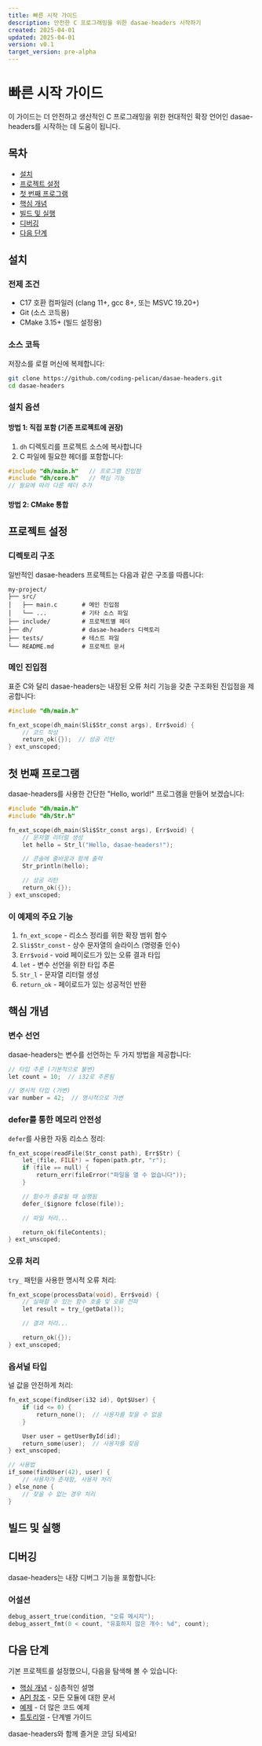 ```yaml
---
title: 빠른 시작 가이드
description: 안전한 C 프로그래밍을 위한 dasae-headers 시작하기
created: 2025-04-01
updated: 2025-04-01
version: v0.1
target_version: pre-alpha
---
```


# 빠른 시작 가이드

이 가이드는 더 안전하고 생산적인 C 프로그래밍을 위한 현대적인 확장 언어인 dasae-headers를 시작하는 데 도움이 됩니다.

## 목차

- [설치](#설치)
- [프로젝트 설정](#프로젝트-설정)
- [첫 번째 프로그램](#첫-번째-프로그램)
- [핵심 개념](#핵심-개념)
- [빌드 및 실행](#빌드-및-실행)
- [디버깅](#디버깅)
- [다음 단계](#다음-단계)

## 설치

### 전제 조건

- C17 호환 컴파일러 (clang 11+, gcc 8+, 또는 MSVC 19.20+)
- Git (소스 코득용)
- CMake 3.15+ (빌드 설정용)

### 소스 코득

저장소를 로컬 머신에 복제합니다:

```bash
git clone https://github.com/coding-pelican/dasae-headers.git
cd dasae-headers
```

### 설치 옵션

#### 방법 1: 직접 포함 (기존 프로젝트에 권장)

1. `dh` 디렉토리를 프로젝트 소스에 복사합니다
2. C 파일에 필요한 헤더를 포함합니다:

```c
#include "dh/main.h"   // 프로그램 진입점
#include "dh/core.h"   // 핵심 기능
// 필요에 따라 다른 헤더 추가
```

#### 방법 2: CMake 통합

<!-- 1. 저장소를 서브모듈로 추가:

```bash
git submodule add https://github.com/coding-pelican/dasae-headers.git external/dasae-headers
```

2. CMakeLists.txt 업데이트:

```cmake
add_subdirectory(external/dasae-headers)
target_link_libraries(your_target PRIVATE dasae-headers)
``` -->

## 프로젝트 설정

### 디렉토리 구조

일반적인 dasae-headers 프로젝트는 다음과 같은 구조를 따릅니다:

```
my-project/
├── src/
│   ├── main.c       # 메인 진입점
│   └── ...          # 기타 소스 파일
├── include/         # 프로젝트별 헤더
├── dh/              # dasae-headers 디렉토리
├── tests/           # 테스트 파일
└── README.md        # 프로젝트 문서
```

### 메인 진입점

표준 C와 달리 dasae-headers는 내장된 오류 처리 기능을 갖춘 구조화된 진입점을 제공합니다:

```c
#include "dh/main.h"

fn_ext_scope(dh_main(Sli$Str_const args), Err$void) {
    // 코드 작성
    return_ok({});  // 성공 리턴
} ext_unscoped;
```

## 첫 번째 프로그램

dasae-headers를 사용한 간단한 "Hello, world!" 프로그램을 만들어 보겠습니다:

```c
#include "dh/main.h"
#include "dh/Str.h"

fn_ext_scope(dh_main(Sli$Str_const args), Err$void) {
    // 문자열 리터럴 생성
    let hello = Str_l("Hello, dasae-headers!");

    // 콘솔에 줄바꿈과 함께 출력
    Str_println(hello);

    // 성공 리턴
    return_ok({});
} ext_unscoped;
```

### 이 예제의 주요 기능

1. `fn_ext_scope` - 리소스 정리를 위한 확장 범위 함수
2. `Sli$Str_const` - 상수 문자열의 슬라이스 (명령줄 인수)
3. `Err$void` - void 페이로드가 있는 오류 결과 타입
4. `let` - 변수 선언을 위한 타입 추론
5. `Str_l` - 문자열 리터럴 생성
6. `return_ok` - 페이로드가 있는 성공적인 반환

## 핵심 개념

### 변수 선언

dasae-headers는 변수를 선언하는 두 가지 방법을 제공합니다:

```c
// 타입 추론 (기본적으로 불변)
let count = 10;  // i32로 추론됨

// 명시적 타입 (가변)
var number = 42;  // 명시적으로 가변
```

### defer를 통한 메모리 안전성

`defer`를 사용한 자동 리소스 정리:

```c
fn_ext_scope(readFile(Str_const path), Err$Str) {
    let_(file, FILE*) = fopen(path.ptr, "r");
    if (file == null) {
        return_err(fileError("파일을 열 수 없습니다"));
    }

    // 함수가 종료될 때 실행됨
    defer_($ignore fclose(file));

    // 파일 처리...

    return_ok(fileContents);
} ext_unscoped;
```

### 오류 처리

`try_` 패턴을 사용한 명시적 오류 처리:

```c
fn_ext_scope(processData(void), Err$void) {
    // 실패할 수 있는 함수 호출 및 오류 전파
    let result = try_(getData());

    // 결과 처리...

    return_ok({});
} ext_unscoped;
```

### 옵셔널 타입

널 값을 안전하게 처리:

```c
fn_ext_scope(findUser(i32 id), Opt$User) {
    if (id <= 0) {
        return_none();  // 사용자를 찾을 수 없음
    }

    User user = getUserById(id);
    return_some(user);  // 사용자를 찾음
} ext_unscoped;

// 사용법
if_some(findUser(42), user) {
    // 사용자가 존재함, 사용자 처리
} else_none {
    // 찾을 수 없는 경우 처리
}
```

## 빌드 및 실행

<!-- ### CMake 사용

1. `CMakeLists.txt` 파일 생성:

```cmake
cmake_minimum_required(VERSION 3.15)
project(my_dasae_project C)

set(CMAKE_C_STANDARD 17)

# 소스 파일
add_executable(my_program
    src/main.c
    # 다른 소스 파일 추가
)

# 인클루드 경로
target_include_directories(my_program PRIVATE
    ${CMAKE_CURRENT_SOURCE_DIR}/include
    ${CMAKE_CURRENT_SOURCE_DIR}/dh
)
```

2. 프로젝트 빌드:

```bash
mkdir build && cd build
cmake ..
cmake --build .
```

3. 프로그램 실행:

```bash
./my_program
```

### Make 또는 다른 빌드 시스템 사용

CMake가 아닌 프로젝트의 경우 다음을 확인하세요:

1. C 표준을 C17 이상으로 설정
2. 인클루드 경로에 dasae-headers 디렉토리 포함
3. 필요한 모든 소스 파일 컴파일 -->

## 디버깅

dasae-headers는 내장 디버그 기능을 포함합니다:

### 어설션

```c
debug_assert_true(condition, "오류 메시지");
debug_assert_fmt(0 < count, "유효하지 않은 개수: %d", count);
```

## 다음 단계

기본 프로젝트를 설정했으니, 다음을 탐색해 볼 수 있습니다:

- [핵심 개념](./concepts/index.md) - 심층적인 설명
- [API 참조](./api/index.md) - 모든 모듈에 대한 문서
- [예제](./examples/index.md) - 더 많은 코드 예제
- [튜토리얼](./tutorials/index.md) - 단계별 가이드

dasae-headers와 함께 즐거운 코딩 되세요!
